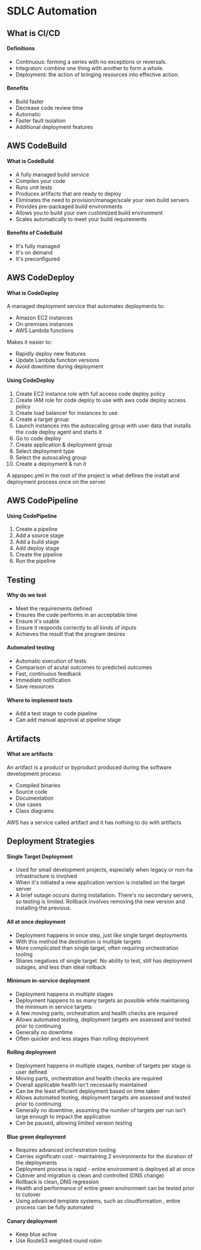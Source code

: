 # SDLC Automation

## What is CI/CD

#### Definitions
* Continuous: forming a series with no exceptions or reversals.
* Integraton: combine one thing with another to form a whole.
* Deployment: the action of bringing resources into effective action.

#### Benefits
* Build faster
* Decrease code review time
* Automatic
* Faster fault isolation
* Additional deployment features

## AWS CodeBuild

#### What is CodeBuild
* A fully managed build service
* Compiles your code
* Runs unit tests
* Produces artifacts that are ready to deploy
* Eliminates the need to provision/manage/scale your own build servers
* Provides pre-packaged build environments
* Allows you to build your own customized build environment
* Scales automatically to meet your build requirements

#### Benefits of CodeBuild
* It's fully managed
* It's on demand
* It's preconfigured

## AWS CodeDeploy

#### What is CodeDeploy
A managed deployment service that automates deployments to:
* Amazon EC2 instances
* On-premises instances
* AWS Lambda functions

Makes it easier to:
* Rapidly deploy new features
* Update Lambda function versions
* Avoid downtime during deployment

#### Using CodeDeploy
1. Create EC2 instance role with full access code deploy policy
2. Create IAM role for code deploy to use with aws code deploy access policy
3. Create load balancer for instances to use
4. Create a target group
5. Launch instances into the autoscaling group with user data that installs the code deploy agent and
starts it
6. Go to code deploy
7. Create application & deployment group
8. Select deployment type
9. Select the autoscaling group
10. Create a deployment & run it

A appspec.yml in the root of the project is what defines the install and deployment process once 
on the server.

## AWS CodePipeline

#### Using CodePipeline
1. Create a pipeline
2. Add a source stage
3. Add a build stage
4. Add deploy stage
5. Create the pipeline
6. Run the pipeline

## Testing

#### Why do we test
* Meet the requirements defined
* Ensures the code performs in an acceptable time
* Ensure it's usable
* Ensure it responds correctly to all kinds of inputs
* Achieves the result that the program desires

#### Automated testing
* Automatic execution of tests
* Comparison of acutal outcomes to predicted outcomes
* Fast, continuous feedback
* Immediate notification
* Save resources

#### Where to implement tests
* Add a test stage to code pipeline
* Can add manual approval at pipeline stage

## Artifacts

#### What are artifacts
An artifact is a product or byproduct produced during the software development process:
* Compiled binaries
* Source code
* Documentation
* Use cases
* Class diagrams

AWS has a service called artifact and it has nothing to do with artifacts

## Deployment Strategies

#### Single Target Deployment
* Used for small development projects, especially when legacy or non-ha infrastructure is involved
* When it's initiated a new application version is installed on the target server
* A brief outage occurs during installation. There's no secondary servers, so testing is limited. Rollback
involves removing the new version and installing the previous.

#### All at once deployment
* Deployment happens in once step, just like single target deployments
* With this method the destination is multiple targets
* More complicated than single target, often requiring orchestration tooling
* Shares negatives of single target. No ability to test, still has deployment outages, and less than ideal 
rollback

#### Minimum in-service deployment
* Deployment happens in multiple stages
* Deployment happens to as many targets as possible while maintaining the minimum in service targets
* A few moving parts, orchestration and health checks are required
* Allows automated testing, deployment targets are assessed and tested prior to continuing
* Generally no downtime
* Often quicker and less stages than rolling deployment

#### Rolling deployment
* Deployment happens in multiple stages, number of targets per stage is user defined
* Moving parts, orchestration and health checks are required
* Overall applicable health isn't necessarily maintained
* Can be the least efficient deployment based on time taken
* Allows automated testing, deployment targets are assessed and tested prior to continuing
* Generally no downtime, assuming the number of targets per run isn't large enough to impact the application
* Can be paused, allowing limited version testing

#### Blue green deployment
* Requires advanced orchestration tooling
* Carries significatn cost - maintaining 2 environments for the duration of the deployments
* Deployment process is rapid - entire environment is deployed all at once
* Cutover and migration is clean and controlled (DNS change)
* Rollback is clean, DNS regression
* Health and performance of entire green environment can be tested prior to cutover
* Using advanced template systems, such as cloudformation , entire process can be fully automated

#### Canary deployment
* Keep blue active
* Use Route53 weighted round robin



 
 